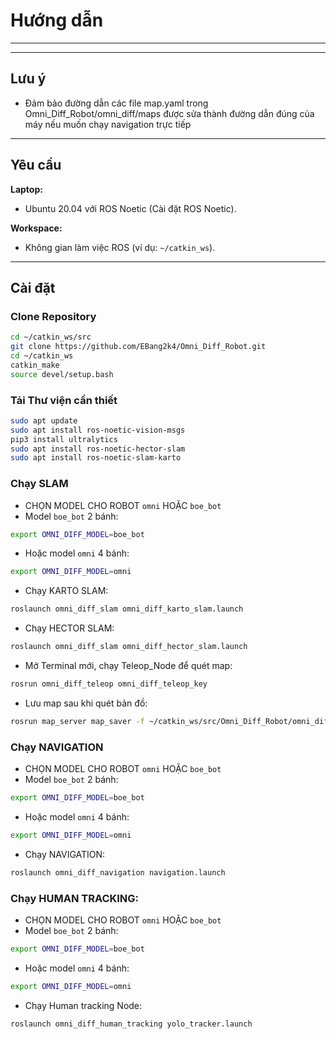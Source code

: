 # Hướng dẫn 



---
---

## Lưu ý

- Đảm bảo đường dẫn các file map.yaml trong Omni_Diff_Robot/omni_diff/maps được sửa thành đường dẫn đúng của máy nếu muốn chạy navigation trực tiếp

---
## Yêu cầu

**Laptop:**
- Ubuntu 20.04 với ROS Noetic (Cài đặt ROS Noetic).

**Workspace:**  
- Không gian làm việc ROS (ví dụ: `~/catkin_ws`).

---

## Cài đặt

### Clone Repository

```bash
cd ~/catkin_ws/src
git clone https://github.com/EBang2k4/Omni_Diff_Robot.git
cd ~/catkin_ws
catkin_make
source devel/setup.bash
```
### Tải Thư viện cần thiết

```bash
sudo apt update
sudo apt install ros-noetic-vision-msgs
pip3 install ultralytics
sudo apt install ros-noetic-hector-slam
sudo apt install ros-noetic-slam-karto
```

### Chạy SLAM

- CHỌN MODEL CHO ROBOT `omni` HOẶC `boe_bot`
- Model `boe_bot` 2 bánh:

```bash
export OMNI_DIFF_MODEL=boe_bot
```
- Hoặc model `omni` 4 bánh:

```bash
export OMNI_DIFF_MODEL=omni
```

- Chạy KARTO SLAM:

```bash
roslaunch omni_diff_slam omni_diff_karto_slam.launch 
```
- Chạy HECTOR SLAM:

```bash
roslaunch omni_diff_slam omni_diff_hector_slam.launch 
```

- Mở Terminal mới, chạy Teleop_Node để quét map:

```bash
rosrun omni_diff_teleop omni_diff_teleop_key 
```

- Lưu map sau khi quét bản đồ:

```bash
rosrun map_server map_saver -f ~/catkin_ws/src/Omni_Diff_Robot/omni_diff/maps/TÊN_MAP
```

### Chạy NAVIGATION

- CHỌN MODEL CHO ROBOT `omni` HOẶC `boe_bot`
- Model `boe_bot` 2 bánh:

```bash
export OMNI_DIFF_MODEL=boe_bot
```
- Hoặc model `omni` 4 bánh:

```bash
export OMNI_DIFF_MODEL=omni
```

- Chạy NAVIGATION:

```bash
roslaunch omni_diff_navigation navigation.launch 
```
### Chạy HUMAN TRACKING:

- CHỌN MODEL CHO ROBOT `omni` HOẶC `boe_bot`
- Model `boe_bot` 2 bánh:

```bash
export OMNI_DIFF_MODEL=boe_bot
```
- Hoặc model `omni` 4 bánh:

```bash
export OMNI_DIFF_MODEL=omni
```
- Chạy Human tracking Node:

```bash
roslaunch omni_diff_human_tracking yolo_tracker.launch 
```

